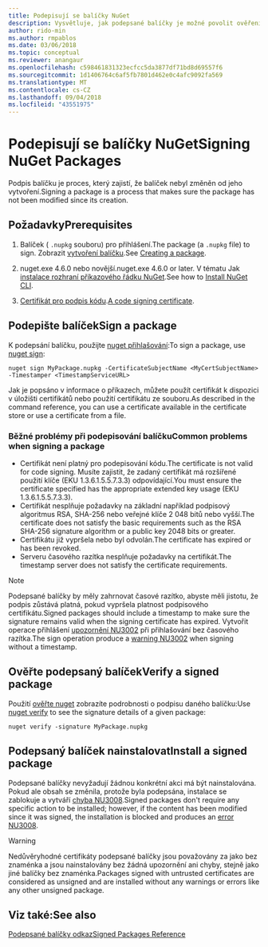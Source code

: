 ```yaml
---
title: Podepisují se balíčky NuGet
description: Vysvětluje, jak podepsané balíčky je možné povolit ověření obsahu, integrity.
author: rido-min
ms.author: rmpablos
ms.date: 03/06/2018
ms.topic: conceptual
ms.reviewer: anangaur
ms.openlocfilehash: c598461831323ecfcc5da3877df71bd8d69557f6
ms.sourcegitcommit: 1d1406764c6af5fb7801d462e0c4afc9092fa569
ms.translationtype: MT
ms.contentlocale: cs-CZ
ms.lasthandoff: 09/04/2018
ms.locfileid: "43551975"
---
```

# <a name="signing-nuget-packages"></a><span data-ttu-id="5cea5-103">Podepisují se balíčky NuGet</span><span class="sxs-lookup"><span data-stu-id="5cea5-103">Signing NuGet Packages</span></span>

<span data-ttu-id="5cea5-104">Podpis balíčku je proces, který zajistí, že balíček nebyl změněn od jeho vytvoření.</span><span class="sxs-lookup"><span data-stu-id="5cea5-104">Signing a package is a process that makes sure the package has not been modified since its creation.</span></span>

## <a name="prerequisites"></a><span data-ttu-id="5cea5-105">Požadavky</span><span class="sxs-lookup"><span data-stu-id="5cea5-105">Prerequisites</span></span>

1. <span data-ttu-id="5cea5-106">Balíček ( `.nupkg` souboru) pro přihlášení.</span><span class="sxs-lookup"><span data-stu-id="5cea5-106">The package (a `.nupkg` file) to sign.</span></span> <span data-ttu-id="5cea5-107">Zobrazit [vytvoření balíčku](creating-a-package.md).</span><span class="sxs-lookup"><span data-stu-id="5cea5-107">See [Creating a package](creating-a-package.md).</span></span>

1. <span data-ttu-id="5cea5-108">nuget.exe 4.6.0 nebo novější.</span><span class="sxs-lookup"><span data-stu-id="5cea5-108">nuget.exe 4.6.0 or later.</span></span> <span data-ttu-id="5cea5-109">V tématu Jak [instalace rozhraní příkazového řádku NuGet](../install-nuget-client-tools.md#nugetexe-cli).</span><span class="sxs-lookup"><span data-stu-id="5cea5-109">See how to [Install NuGet CLI](../install-nuget-client-tools.md#nugetexe-cli).</span></span>

1. <span data-ttu-id="5cea5-110">[Certifikát pro podpis kódu](../reference/signed-packages-reference.md#get-a-code-signing-certificate).</span><span class="sxs-lookup"><span data-stu-id="5cea5-110">[A code signing certificate](../reference/signed-packages-reference.md#get-a-code-signing-certificate).</span></span>

## <a name="sign-a-package"></a><span data-ttu-id="5cea5-111">Podepište balíček</span><span class="sxs-lookup"><span data-stu-id="5cea5-111">Sign a package</span></span>

<span data-ttu-id="5cea5-112">K podepsání balíčku, použijte [nuget přihlašování](../tools/cli-ref-sign.md):</span><span class="sxs-lookup"><span data-stu-id="5cea5-112">To sign a package, use [nuget sign](../tools/cli-ref-sign.md):</span></span>

```cli
nuget sign MyPackage.nupkg -CertificateSubjectName <MyCertSubjectName> -Timestamper <TimestampServiceURL>
```

<span data-ttu-id="5cea5-113">Jak je popsáno v informace o příkazech, můžete použít certifikát k dispozici v úložišti certifikátů nebo použití certifikátu ze souboru.</span><span class="sxs-lookup"><span data-stu-id="5cea5-113">As described in the command reference, you can use a certificate available in the certificate store or use a certificate from a file.</span></span>

### <a name="common-problems-when-signing-a-package"></a><span data-ttu-id="5cea5-114">Běžné problémy při podepisování balíčku</span><span class="sxs-lookup"><span data-stu-id="5cea5-114">Common problems when signing a package</span></span>

- <span data-ttu-id="5cea5-115">Certifikát není platný pro podepisování kódu.</span><span class="sxs-lookup"><span data-stu-id="5cea5-115">The certificate is not valid for code signing.</span></span> <span data-ttu-id="5cea5-116">Musíte zajistit, že zadaný certifikát má rozšířené použití klíče (EKU 1.3.6.1.5.5.7.3.3) odpovídající.</span><span class="sxs-lookup"><span data-stu-id="5cea5-116">You must ensure the certificate specified has the appropriate extended key usage (EKU 1.3.6.1.5.5.7.3.3).</span></span>
- <span data-ttu-id="5cea5-117">Certifikát nesplňuje požadavky na základní například podpisový algoritmus RSA, SHA-256 nebo veřejné klíče 2 048 bitů nebo vyšší.</span><span class="sxs-lookup"><span data-stu-id="5cea5-117">The certificate does not satisfy the basic requirements such as the RSA SHA-256 signature algorithm or a public key 2048 bits or greater.</span></span>
- <span data-ttu-id="5cea5-118">Certifikátu již vypršela nebo byl odvolán.</span><span class="sxs-lookup"><span data-stu-id="5cea5-118">The certificate has expired or has been revoked.</span></span>
- <span data-ttu-id="5cea5-119">Serveru časového razítka nesplňuje požadavky na certifikát.</span><span class="sxs-lookup"><span data-stu-id="5cea5-119">The timestamp server does not satisfy the certificate requirements.</span></span>

> [!Note]
> <span data-ttu-id="5cea5-120">Podepsané balíčky by měly zahrnovat časové razítko, abyste měli jistotu, že podpis zůstává platná, pokud vypršela platnost podpisového certifikátu.</span><span class="sxs-lookup"><span data-stu-id="5cea5-120">Signed packages should include a timestamp to make sure the signature remains valid when the signing certificate has expired.</span></span> <span data-ttu-id="5cea5-121">Vytvořit operace přihlášení [upozornění NU3002](../reference/errors-and-warnings/NU3002.md) při přihlašování bez časového razítka.</span><span class="sxs-lookup"><span data-stu-id="5cea5-121">The sign operation produce a [warning NU3002](../reference/errors-and-warnings/NU3002.md) when signing without a timestamp.</span></span>

## <a name="verify-a-signed-package"></a><span data-ttu-id="5cea5-122">Ověřte podepsaný balíček</span><span class="sxs-lookup"><span data-stu-id="5cea5-122">Verify a signed package</span></span>

<span data-ttu-id="5cea5-123">Použití [ověřte nuget](../tools/cli-ref-verify.md) zobrazíte podrobnosti o podpisu daného balíčku:</span><span class="sxs-lookup"><span data-stu-id="5cea5-123">Use [nuget verify](../tools/cli-ref-verify.md) to see the signature details of a given package:</span></span>

```cli
nuget verify -signature MyPackage.nupkg
```

## <a name="install-a-signed-package"></a><span data-ttu-id="5cea5-124">Podepsaný balíček nainstalovat</span><span class="sxs-lookup"><span data-stu-id="5cea5-124">Install a signed package</span></span>

<span data-ttu-id="5cea5-125">Podepsané balíčky nevyžadují žádnou konkrétní akci má být nainstalována. Pokud ale obsah se změnila, protože byla podepsána, instalace se zablokuje a vytváří [chyba NU3008](../reference/errors-and-warnings/NU3008.md).</span><span class="sxs-lookup"><span data-stu-id="5cea5-125">Signed packages don't require any specific action to be installed; however, if the content has been modified since it was signed, the installation is blocked and produces an [error NU3008](../reference/errors-and-warnings/NU3008.md).</span></span>

> [!Warning]
> <span data-ttu-id="5cea5-126">Nedůvěryhodné certifikáty podepsané balíčky jsou považovány za jako bez znaménka a jsou nainstalovány bez žádná upozornění ani chyby, stejně jako jiné balíčky bez znaménka.</span><span class="sxs-lookup"><span data-stu-id="5cea5-126">Packages signed with untrusted certificates are considered as unsigned and are installed without any warnings or errors like any other unsigned package.</span></span>

## <a name="see-also"></a><span data-ttu-id="5cea5-127">Viz také:</span><span class="sxs-lookup"><span data-stu-id="5cea5-127">See also</span></span>

[<span data-ttu-id="5cea5-128">Podepsané balíčky odkaz</span><span class="sxs-lookup"><span data-stu-id="5cea5-128">Signed Packages Reference</span></span>](../reference/Signed-Packages-Reference.md)
